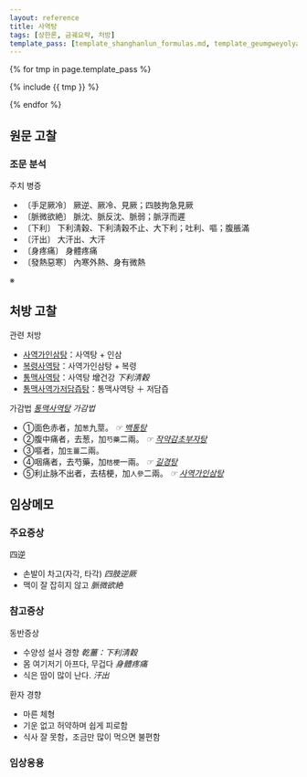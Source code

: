 ```yaml
---
layout: reference
title: 사역탕
tags: [상한론, 금궤요략, 처방]
template_pass: [template_shanghanlun_formulas.md, template_geumgweyolyag_formulas.md, template_etc_formulas.md]
---
```



{% for tmp in page.template_pass %}

{% include {{ tmp }} %}

{% endfor %}



## 원문 고찰

### 조문 분석

주치 병증
* 〔手足厥冷〕 厥逆、厥冷、見厥；四肢拘急見厥
* 〔脈微欲絶〕 脈沈、脈反沈、脈弱；脈浮而遲
* 〔下利〕 下利淸穀、下利淸穀不止、大下利；吐利、嘔；腹脹滿
* 〔汗出〕 大汗出、大汗
* 〔身疼痛〕 身體疼痛
* 〔發熱惡寒〕 內寒外熱、身有微熱

※

## 처방 고찰

관련 처방
* [사역가인삼탕]({{site.formulaurl}}/사역가인삼탕)：사역탕 + 인삼
* [복령사역탕]({{site.formulaurl}}/복령사역탕)：사역가인삼탕 + 복령
* [통맥사역탕]({{site.formulaurl}}/통맥사역탕)：사역탕 增건강 _下利淸穀_
* [통맥사역가저담즙탕]({{site.formulaurl}}/통맥사역가저담즙탕)：통맥사역탕 ＋ 저담즙

가감법 _[통맥사역탕]({{site.formulaurl}}/통맥사역탕) 가감법_
* ①面色赤者，加`葱`九莖。 _☞ [백통탕]({{site.formulaurl}}/백통탕)_
* ②腹中痛者，去葱，加`芍藥`二兩。 _☞ [작약감초부자탕]({{site.formulaurl}}/작약감초부자탕)_
* ③嘔者，加`生薑`二兩。
* ④咽痛者，去芍藥，加`桔梗`一兩。 _☞ [길경탕]({{site.formulaurl}}/길경탕)_
* ⑤利止脉不出者，去桔梗，加`人參`二兩。 _☞ [사역가인삼탕]({{site.formulaurl}}/사역가인삼탕)_


## 임상메모


### 주요증상

四逆
* 손발이 차고(자각, 타각) _四肢逆厥_
* 맥이 잘 잡히지 않고 _脈微欲絶_

### 참고증상

동반증상
* 수양성 설사 경향 _乾薑：下利淸穀_
* 몸 여기저기 아프다, 무겁다 _身體疼痛_
* 식은 땀이 많이 난다. _汗出_

환자 경향
* 마른 체형
* 기운 없고 허약하며 쉽게 피로함
* 식사 잘 못함，조금만 많이 먹으면 불편함

### 임상응용
